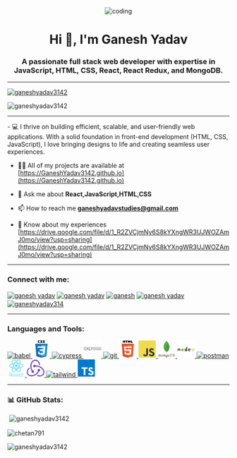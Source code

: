 
<div align="center"><img  alt="coding" width="70%" borderRadius="12px" height="600px" src="https://user-images.githubusercontent.com/74038190/241764371-9d0fd0c4-5c7f-4122-b884-64a1e1685d2d.gif"></div>
<h1 align="center">Hi 👋, I'm Ganesh Yadav</h1>
<div align="center"><h3>A passionate full stack web developer with expertise in 
JavaScript, HTML, CSS, React, React Redux, and MongoDB.</h3></div>
<hr>
<p align="left"> <a href="https://github.com/ryo-ma/github-profile-trophy"><img src="https://github-profile-trophy.vercel.app/?username=ganeshyadav3142" alt="ganeshyadav3142" /></a> </p>
  </div>
<p align="left"> <img src="https://komarev.com/ghpvc/?username=ganeshyadav3142&label=Profile%20views&color=0e75b6&style=flat" alt="ganeshyadav3142" /> </p>
<hr>
- 💻 I thrive on building efficient, scalable, and user-friendly web applications. With a solid foundation in front-end development (HTML, CSS, JavaScript), I love bringing designs to life and creating seamless user experiences.

- 👨‍💻 All of my projects are available at [https://GaneshYadav3142.github.io](https://GaneshYadav3142.github.io)

- 💬 Ask me about **React,JavaScript,HTML,CSS**

- 📫 How to reach me **ganeshyadavstudies@gmail.com**

- 📄 Know about my experiences [https://drive.google.com/file/d/1_R2ZVCjmNy6S8kYXngWR3UJWOZAmJ0mo/view?usp=sharing](https://drive.google.com/file/d/1_R2ZVCjmNy6S8kYXngWR3UJWOZAmJ0mo/view?usp=sharing)
<hr>
<h3 align="left">Connect with me:</h3>
<p align="left">
<a href="https://codepen.io/ganesh yadav" target="blank"><img align="center" src="https://raw.githubusercontent.com/rahuldkjain/github-profile-readme-generator/master/src/images/icons/Social/codepen.svg" alt="ganesh yadav" height="30" width="40" /></a>
<a href="https://linkedin.com/in/ganesh yadav" target="blank"><img align="center" src="https://raw.githubusercontent.com/rahuldkjain/github-profile-readme-generator/master/src/images/icons/Social/linked-in-alt.svg" alt="ganesh yadav" height="30" width="40" /></a>
<a href="https://codesandbox.com/ganesh" target="blank"><img align="center" src="https://raw.githubusercontent.com/rahuldkjain/github-profile-readme-generator/master/src/images/icons/Social/codesandbox.svg" alt="ganesh" height="30" width="40" /></a>
<a href="https://www.hackerrank.com/ganesh yadav" target="blank"><img align="center" src="https://raw.githubusercontent.com/rahuldkjain/github-profile-readme-generator/master/src/images/icons/Social/hackerrank.svg" alt="ganesh yadav" height="30" width="40" /></a>
<a href="https://www.leetcode.com/ganeshyadav314" target="blank"><img align="center" src="https://raw.githubusercontent.com/rahuldkjain/github-profile-readme-generator/master/src/images/icons/Social/leet-code.svg" alt="ganeshyadav314" height="30" width="40" /></a>
</p>
<hr>
<h3 >Languages and Tools:</h3>
<p align="left"> <a href="https://babeljs.io/" target="_blank" rel="noreferrer"> <img src="https://www.vectorlogo.zone/logos/babeljs/babeljs-icon.svg" alt="babel" width="40" height="40"/> </a> <a href="https://www.w3schools.com/css/" target="_blank" rel="noreferrer"> <img src="https://raw.githubusercontent.com/devicons/devicon/master/icons/css3/css3-original-wordmark.svg" alt="css3" width="40" height="40"/> </a> <a href="https://www.cypress.io" target="_blank" rel="noreferrer"> <img src="https://raw.githubusercontent.com/simple-icons/simple-icons/6e46ec1fc23b60c8fd0d2f2ff46db82e16dbd75f/icons/cypress.svg" alt="cypress" width="40" height="40"/> </a> <a href="https://expressjs.com" target="_blank" rel="noreferrer"> <img src="https://raw.githubusercontent.com/devicons/devicon/master/icons/express/express-original-wordmark.svg" alt="express" width="40" height="40"/> </a> <a href="https://git-scm.com/" target="_blank" rel="noreferrer"> <img src="https://www.vectorlogo.zone/logos/git-scm/git-scm-icon.svg" alt="git" width="40" height="40"/> </a> <a href="https://www.w3.org/html/" target="_blank" rel="noreferrer"> <img src="https://raw.githubusercontent.com/devicons/devicon/master/icons/html5/html5-original-wordmark.svg" alt="html5" width="40" height="40"/> </a> <a href="https://developer.mozilla.org/en-US/docs/Web/JavaScript" target="_blank" rel="noreferrer"> <img src="https://raw.githubusercontent.com/devicons/devicon/master/icons/javascript/javascript-original.svg" alt="javascript" width="40" height="40"/> </a> <a href="https://www.mongodb.com/" target="_blank" rel="noreferrer"> <img src="https://raw.githubusercontent.com/devicons/devicon/master/icons/mongodb/mongodb-original-wordmark.svg" alt="mongodb" width="40" height="40"/> </a> <a href="https://nodejs.org" target="_blank" rel="noreferrer"> <img src="https://raw.githubusercontent.com/devicons/devicon/master/icons/nodejs/nodejs-original-wordmark.svg" alt="nodejs" width="40" height="40"/> </a> <a href="https://postman.com" target="_blank" rel="noreferrer"> <img src="https://www.vectorlogo.zone/logos/getpostman/getpostman-icon.svg" alt="postman" width="40" height="40"/> </a> <a href="https://reactjs.org/" target="_blank" rel="noreferrer"> <img src="https://raw.githubusercontent.com/devicons/devicon/master/icons/react/react-original-wordmark.svg" alt="react" width="40" height="40"/> </a> <a href="https://redux.js.org" target="_blank" rel="noreferrer"> <img src="https://raw.githubusercontent.com/devicons/devicon/master/icons/redux/redux-original.svg" alt="redux" width="40" height="40"/> </a> <a href="https://tailwindcss.com/" target="_blank" rel="noreferrer"> <img src="https://www.vectorlogo.zone/logos/tailwindcss/tailwindcss-icon.svg" alt="tailwind" width="40" height="40"/> </a> <a href="https://www.typescriptlang.org/" target="_blank" rel="noreferrer"> <img src="https://raw.githubusercontent.com/devicons/devicon/master/icons/typescript/typescript-original.svg" alt="typescript" width="40" height="40"/> </a> </p>
<hr>
<h3> 📊 GitHub Stats:</h3>

<p align="left">
</p>

<p>&nbsp;<img align="center" src="https://github-readme-stats.vercel.app/api?username=ganeshyadav3142&theme=algolia&show_icons=true&locale=en" alt="ganeshyadav3142" /></p>

<p><img align="center" src="https://github-readme-streak-stats.herokuapp.com/?user=ganeshyadav3142&theme=great-gatsby" alt="chetan791" /></p>

<p><img align="left" src="https://github-readme-stats.vercel.app/api/top-langs?username=ganeshyadav3142&theme=omni&show_icons=true&locale=en&layout=compact" alt="ganeshyadav3142" /></p>







